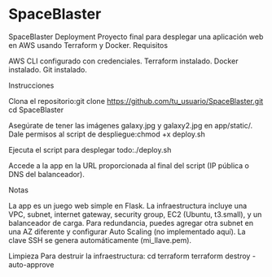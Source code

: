 # SpaceBlaster
SpaceBlaster Deployment
   Proyecto final para desplegar una aplicación web en AWS usando Terraform y Docker.
Requisitos

AWS CLI configurado con credenciales.
Terraform instalado.
Docker instalado.
Git instalado.

Instrucciones

Clona el repositorio:git clone https://github.com/tu_usuario/SpaceBlaster.git
cd SpaceBlaster


Asegúrate de tener las imágenes galaxy.jpg y galaxy2.jpg en app/static/.
Dale permisos al script de despliegue:chmod +x deploy.sh


Ejecuta el script para desplegar todo:./deploy.sh


Accede a la app en la URL proporcionada al final del script (IP pública o DNS del balanceador).

Notas

La app es un juego web simple en Flask.
La infraestructura incluye una VPC, subnet, internet gateway, security group, EC2 (Ubuntu, t3.small), y un balanceador de carga.
Para redundancia, puedes agregar otra subnet en una AZ diferente y configurar Auto Scaling (no implementado aquí).
La clave SSH se genera automáticamente (mi_llave.pem).

Limpieza
   Para destruir la infraestructura:
cd terraform
terraform destroy -auto-approve

